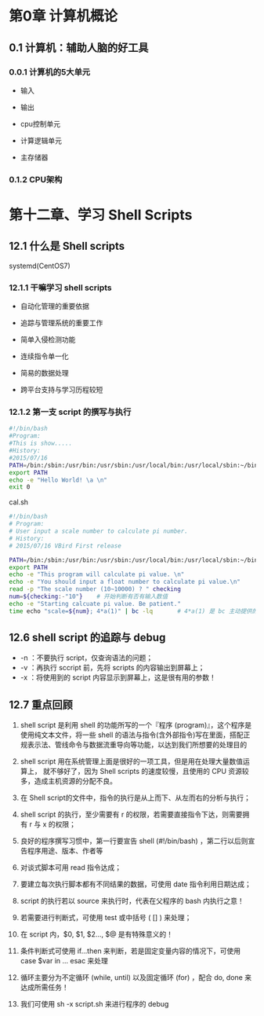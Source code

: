 # 第0章 计算机概论

## 0.1 计算机：辅助人脑的好工具

### 0.0.1 计算机的5大单元

- 输入

- 输出

- cpu控制单元

- 计算逻辑单元

- 主存储器
### 0.1.2 CPU架构

# 第十二章、学习 Shell Scripts

## 12.1 什么是 Shell scripts

systemd(CentOS7)

### 12.1.1 干嘛学习 shell scripts

- 自动化管理的重要依据

- 追踪与管理系统的重要工作

- 简单入侵检测功能

- 连续指令单一化

- 简易的数据处理

- 跨平台支持与学习历程较短

  
### 12.1.2 第一支 script 的撰写与执行

```bash
#!/bin/bash
#Program:
#This is show.....
#History:
#2015/07/16
PATH=/bin:/sbin:/usr/bin:/usr/sbin:/usr/local/bin:/usr/local/sbin:~/bin
export PATH
echo -e "Hello World! \a \n"
exit 0
```



cal.sh

```sh
#!/bin/bash
# Program:
# User input a scale number to calculate pi number.
# History:
# 2015/07/16 VBird First release

PATH=/bin:/sbin:/usr/bin:/usr/sbin:/usr/local/bin:/usr/local/sbin:~/bin
export PATH
echo -e "This program will calculate pi value. \n"
echo -e "You should input a float number to calculate pi value.\n"
read -p "The scale number (10~10000) ? " checking
num=${checking:-"10"}	 # 开始判断有否有输入数值
echo -e "Starting calcuate pi value. Be patient."
time echo "scale=${num}; 4*a(1)" | bc -lq		# 4*a(1) 是 bc 主动提供的一个计算 pi 的函数，至于 scale 就是要 bc 计算几个小数点下位数的意思.
```

## 12.6 shell script 的追踪与 debug

- -n ：不要执行 script，仅查询语法的问题； 
- -v ：再执行 sccript 前，先将 scripts 的内容输出到屏幕上；
- -x ：将使用到的 script 内容显示到屏幕上，这是很有用的参数！

## 12.7 重点回顾

1. shell script 是利用 shell 的功能所写的一个『程序 (program)』，这个程序是使用纯文本文件，将一些 shell 的语法与指令(含外部指令)写在里面，搭配正规表示法、管线命令与数据流重导向等功能，以达到我们所想要的处理目的

2. shell script 用在系统管理上面是很好的一项工具，但是用在处理大量数值运算上， 就不够好了，因为 Shell scripts 的速度较慢，且使用的 CPU 资源较多，造成主机资源的分配不良。

3. 在 Shell script的文件中，指令的执行是从上而下、从左而右的分析与执行；

4. shell script 的执行，至少需要有 r 的权限，若需要直接指令下达，则需要拥有 r 与 x 的权限；

5. 良好的程序撰写习惯中，第一行要宣告 shell (#!/bin/bash) ，第二行以后则宣告程序用途、版本、作者等

6. 对谈式脚本可用 read 指令达成；

7. 要建立每次执行脚本都有不同结果的数据，可使用 date 指令利用日期达成；

8. script 的执行若以 source 来执行时，代表在父程序的 bash 内执行之意！

9. 若需要进行判断式，可使用 test 或中括号 ( [] ) 来处理；

10. 在 script 内，$0, $1, $2..., $@ 是有特殊意义的！

11. 条件判断式可使用 if...then 来判断，若是固定变量内容的情况下，可使用 case $var in ... esac 来处理

12. 循环主要分为不定循环 (while, until) 以及固定循环 (for) ，配合 do, done 来达成所需任务！

13. 我们可使用 sh -x script.sh 来进行程序的 debug

    

